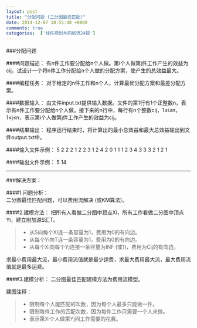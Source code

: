 ```yaml
---
layout: post
title: "分配问题 (二分图最佳匹配)"
date: 2014-12-07 18:55:48 +0800
comments: true
categories:  ['线性规划与网络流24题']
---
```

###分配问题

####问题描述： 
有n件工作要分配给n个人做。第i个人做第j件工作产生的效益为cij。试设计一个将n件工作分配给n个人做的分配方案，使产生的总效益最大。 

####编程任务： 
对于给定的n件工作和n个人，计算最优分配方案和最差分配方案。 

####数据输入： 
由文件input.txt提供输入数据。文件的第1行有1个正整数n，表示有n件工作要分配给n个人做。接下来的n行中，每行有n个整数cij，1≤i≤n，1≤j≤n，表示第i个人做第j件工作产生的效益为cij。

####结果输出：
程序运行结束时，将计算出的最小总效益和最大总效益输出到文件output.txt中。 

####输入文件示例：
5 
2 2 2 1 2
2 3 1 2 4
2 0 1 1 1
2 3 4 3 3
3 2 1 2 1

####输出文件示例：
5
14

---

###解决方案：

####1.问题分析：  
二分图最佳匹配问题，可以费用流解决 (或KM算法)。  
 
####2.建模方法：
把所有人看做二分图中顶点Xi，所有工作看做二分图中顶点Yi，建立附加源S汇T。  
 
>- 从S向每个Xi连一条容量为1，费用为0的有向边。 
>- 从每个Yi向T连一条容量为1，费用为0的有向边。  
>- 从每个Xi向每个Yj连接一条容量为INF (或1)，费用为Cij的有向边。 
 
求最小费用最大流，最小费用流值就是最少运费，求最大费用最大流，最大费用流值就是最多运费。 
 
####3.建模分析： 
二分图最佳匹配建模方法为费用流模型。 
 
建图注释： 
>- 限制每个人能匹配的次数，因为每个人最多只能做一件。 
>- 限制每件工作的匹配次数，因为每件工作只需要一个人来做。 
>- 表示第Xi个人做第Yj间工作需要的花费。